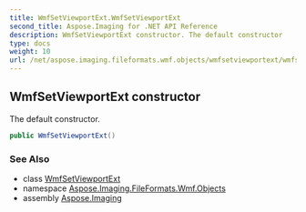 ```yaml
---
title: WmfSetViewportExt.WmfSetViewportExt
second_title: Aspose.Imaging for .NET API Reference
description: WmfSetViewportExt constructor. The default constructor
type: docs
weight: 10
url: /net/aspose.imaging.fileformats.wmf.objects/wmfsetviewportext/wmfsetviewportext/
---
```

## WmfSetViewportExt constructor

The default constructor.

```csharp
public WmfSetViewportExt()
```

### See Also

* class [WmfSetViewportExt](../)
* namespace [Aspose.Imaging.FileFormats.Wmf.Objects](../../wmfsetviewportext/)
* assembly [Aspose.Imaging](../../../)


